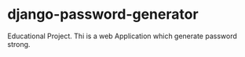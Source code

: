 # django-password-generator
Educational Project.
Thi is a web Application which generate password strong.
